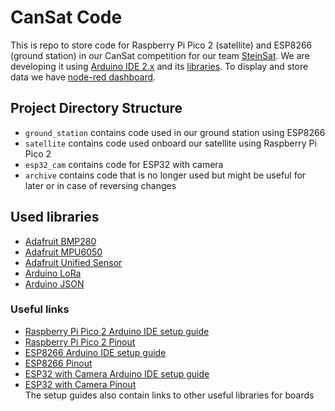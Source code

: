 # CanSat Code
This is repo to store code for Raspberry Pi Pico 2 (satellite) and ESP8266 (ground station) in our CanSat competition for our team [SteinSat](https://www.instagram.com/steinsat2025/).
We are developing it using [Arduino IDE 2.x](https://github.com/arduino/arduino-ide) and its [libraries](#used-libraries). To display and store data we have [node-red dashboard](https://github.com/George-Doge/SteinSat_Node-RED).


## Project Directory Structure
- `ground_station` contains code used in our ground station using ESP8266
- `satellite` contains code used onboard our satellite using Raspberry Pi Pico 2
- `esp32_cam` contains code for ESP32 with camera
- `archive` contains code that is no longer used but might be useful for later or in case of reversing changes


## Used libraries
- [Adafruit BMP280](https://github.com/adafruit/Adafruit_BMP280_Library)
- [Adafruit MPU6050](https://github.com/adafruit/Adafruit_MPU6050)
- [Adafruit Unified Sensor](https://github.com/adafruit/Adafruit_Sensor)
- [Arduino LoRa](https://github.com/sandeepmistry/arduino-LoRa)
- [Arduino JSON](https://github.com/arduino-libraries/Arduino_JSON)

### Useful links
- [Raspberry Pi Pico 2 Arduino IDE setup guide](https://randomnerdtutorials.com/programming-raspberry-pi-pico-w-arduino-ide/)
- [Raspberry Pi Pico 2 Pinout](https://pico2.pinout.xyz/)
- [ESP8266 Arduino IDE setup guide](https://randomnerdtutorials.com/how-to-install-esp8266-board-arduino-ide/)
- [ESP8266 Pinout](https://lastminuteengineers.com/esp8266-pinout-reference/)
- [ESP32 with Camera Arduino IDE setup guide](https://randomnerdtutorials.com/program-upload-code-esp32-cam/)
- [ESP32 with Camera Pinout](https://randomnerdtutorials.com/esp32-cam-ai-thinker-pinout/) \
The setup guides also contain links to other useful libraries for boards
